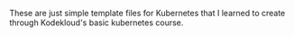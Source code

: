 These are just simple template files for Kubernetes that I learned to create through Kodekloud's basic kubernetes course.